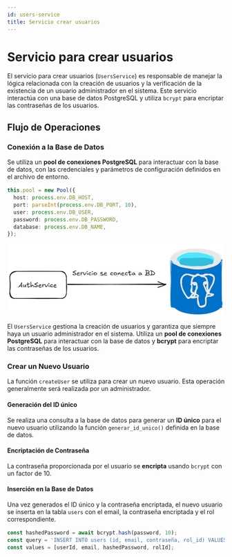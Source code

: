 ```yaml
---
id: users-service
title: Servicio crear usuarios
---
```


# Servicio para crear usuarios

El servicio para crear usuarios (`UsersService`) es responsable de manejar la lógica relacionada con la creación de usuarios y la verificación de la existencia de un usuario administrador en el sistema. Este servicio interactúa con una base de datos PostgreSQL y utiliza `bcrypt` para encriptar las contraseñas de los usuarios.

## Flujo de Operaciones

### Conexión a la Base de Datos

Se utiliza un **pool de conexiones PostgreSQL** para interactuar con la base de datos, con las credenciales y parámetros de configuración definidos en el archivo de entorno.

```typescript
this.pool = new Pool({
  host: process.env.DB_HOST,
  port: parseInt(process.env.DB_PORT, 10),
  user: process.env.DB_USER,
  password: process.env.DB_PASSWORD,
  database: process.env.DB_NAME,
});
```

![Diagrama Ilustrativo de conexion a BD.](../../../../static/auth-img/ConexionBD.png)


El `UsersService` gestiona la creación de usuarios y garantiza que siempre haya un usuario administrador en el sistema. Utiliza un **pool de conexiones PostgreSQL** para interactuar con la base de datos y **bcrypt** para encriptar las contraseñas de los usuarios.

### Crear un Nuevo Usuario

La función `createUser` se utiliza para crear un nuevo usuario. Esta operación generalmente será realizada por un administrador.

#### Generación del ID único
Se realiza una consulta a la base de datos para generar un **ID único** para el nuevo usuario utilizando la función `generar_id_unico()` definida en la base de datos.

#### Encriptación de Contraseña
La contraseña proporcionada por el usuario se **encripta** usando `bcrypt` con un factor de 10.

#### Inserción en la Base de Datos
Una vez generados el ID único y la contraseña encriptada, el nuevo usuario se inserta en la tabla `users` con el email, la contraseña encriptada y el rol correspondiente.

```typescript
const hashedPassword = await bcrypt.hash(password, 10);
const query = 'INSERT INTO users (id, email, contraseña, rol_id) VALUES ($1, $2, $3, $4) RETURNING *';
const values = [userId, email, hashedPassword, rolId];
```